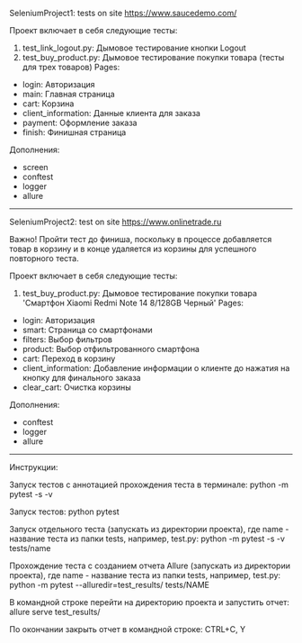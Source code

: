 SeleniumProject1: tests on site https://www.saucedemo.com/ 

Проект включает в себя следующие тесты:
1. test_link_logout.py: Дымовое тестирование кнопки Logout
2. test_buy_product.py: Дымовое тестирование покупки товара (тесты для трех товаров)
Pages:
- login: Авторизация
- main: Главная страница
- cart: Корзина
- client_information: Данные клиента для заказа
- payment: Оформление заказа
- finish: Финишная страница

Дополнения:
+ screen
+ conftest
+ logger
+ allure
_________________________________________________________

SeleniumProject2: test on site https://www.onlinetrade.ru

Важно! Пройти тест до финиша, поскольку в процессе добавляется товар в корзину и в конце удаляется из корзины для успешного повторного теста.

Проект включает в себя следующие тесты:
1. test_buy_product.py: Дымовое тестирование покупки товара 'Смартфон Xiaomi Redmi Note 14 8/128GB Черный' 
Pages:
- login: Авторизация
- smart: Страница со смартфонами
- filters: Выбор фильтров
- product: Выбор отфильтрованного смартфона
- cart: Переход в корзину
- client_information: Добавление информации о клиенте до нажатия на кнопку для финального заказа
- clear_cart: Очистка корзины

Дополнения:
+ conftest
+ logger
+ allure
_________________________________________________________

Инструкции:

Запуск тестов с аннотацией прохождения теста в терминале: 
python -m pytest -s -v

Запуск тестов: 
python pytest

Запуск отдельного теста (запускать из директории проекта), где name - название теста из папки tests, например, test.py: 
python -m pytest -s -v tests/name

Прохождение теста с созданием отчета Allure (запускать из директории проекта), где name - название теста из папки tests, например, test.py:
python -m pytest --alluredir=test_results/ tests/NAME

В командной строке перейти на директорию проекта и запустить отчет:
allure serve test_results/

По окончании закрыть отчет в командной строке:
CTRL+C, Y

